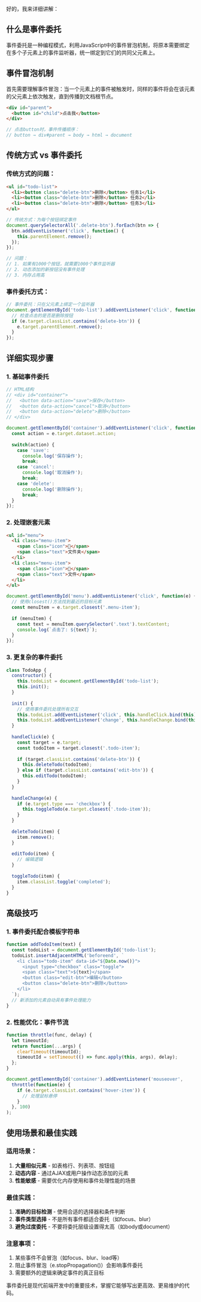 好的，我来详细讲解：

## 什么是事件委托

事件委托是一种编程模式，利用JavaScript中的事件冒泡机制，将原本需要绑定在多个子元素上的事件监听器，统一绑定到它们的共同父元素上。

## 事件冒泡机制

首先需要理解事件冒泡：当一个元素上的事件被触发时，同样的事件将会在该元素的父元素上依次触发，直到传播到文档根节点。

```html
<div id="parent">
  <button id="child">点击我</button>
</div>
```

```javascript
// 点击button时，事件传播顺序：
// button → div#parent → body → html → document
```

## 传统方式 vs 事件委托

### 传统方式的问题：

```html
<ul id="todo-list">
  <li><button class="delete-btn">删除</button> 任务1</li>
  <li><button class="delete-btn">删除</button> 任务2</li>
  <li><button class="delete-btn">删除</button> 任务3</li>
</ul>
```

```javascript
// 传统方式：为每个按钮绑定事件
document.querySelectorAll('.delete-btn').forEach(btn => {
  btn.addEventListener('click', function() {
    this.parentElement.remove();
  });
});

// 问题：
// 1. 如果有1000个按钮，就需要1000个事件监听器
// 2. 动态添加的新按钮没有事件处理
// 3. 内存占用高
```

### 事件委托方式：

```javascript
// 事件委托：只在父元素上绑定一个监听器
document.getElementById('todo-list').addEventListener('click', function(e) {
  // 检查点击的是否是删除按钮
  if (e.target.classList.contains('delete-btn')) {
    e.target.parentElement.remove();
  }
});
```

## 详细实现步骤

### 1. 基础事件委托

```javascript
// HTML结构
// <div id="container">
//   <button data-action="save">保存</button>
//   <button data-action="cancel">取消</button>
//   <button data-action="delete">删除</button>
// </div>

document.getElementById('container').addEventListener('click', function(e) {
  const action = e.target.dataset.action;
  
  switch(action) {
    case 'save':
      console.log('保存操作');
      break;
    case 'cancel':
      console.log('取消操作');
      break;
    case 'delete':
      console.log('删除操作');
      break;
  }
});
```

### 2. 处理嵌套元素

```html
<ul id="menu">
  <li class="menu-item">
    <span class="icon">📁</span>
    <span class="text">文件夹</span>
  </li>
  <li class="menu-item">
    <span class="icon">📄</span>
    <span class="text">文件</span>
  </li>
</ul>
```

```javascript
document.getElementById('menu').addEventListener('click', function(e) {
  // 使用closest()方法找到最近的目标元素
  const menuItem = e.target.closest('.menu-item');
  
  if (menuItem) {
    const text = menuItem.querySelector('.text').textContent;
    console.log(`点击了: ${text}`);
  }
});
```

### 3. 更复杂的事件委托

```javascript
class TodoApp {
  constructor() {
    this.todoList = document.getElementById('todo-list');
    this.init();
  }
  
  init() {
    // 使用事件委托处理所有交互
    this.todoList.addEventListener('click', this.handleClick.bind(this));
    this.todoList.addEventListener('change', this.handleChange.bind(this));
  }
  
  handleClick(e) {
    const target = e.target;
    const todoItem = target.closest('.todo-item');
    
    if (target.classList.contains('delete-btn')) {
      this.deleteTodo(todoItem);
    } else if (target.classList.contains('edit-btn')) {
      this.editTodo(todoItem);
    }
  }
  
  handleChange(e) {
    if (e.target.type === 'checkbox') {
      this.toggleTodo(e.target.closest('.todo-item'));
    }
  }
  
  deleteTodo(item) {
    item.remove();
  }
  
  editTodo(item) {
    // 编辑逻辑
  }
  
  toggleTodo(item) {
    item.classList.toggle('completed');
  }
}
```

## 高级技巧

### 1. 事件委托配合模板字符串

```javascript
function addTodoItem(text) {
  const todoList = document.getElementById('todo-list');
  todoList.insertAdjacentHTML('beforeend', `
    <li class="todo-item" data-id="${Date.now()}">
      <input type="checkbox" class="toggle">
      <span class="text">${text}</span>
      <button class="edit-btn">编辑</button>
      <button class="delete-btn">删除</button>
    </li>
  `);
  // 新添加的元素自动具有事件处理能力
}
```

### 2. 性能优化：事件节流

```javascript
function throttle(func, delay) {
  let timeoutId;
  return function(...args) {
    clearTimeout(timeoutId);
    timeoutId = setTimeout(() => func.apply(this, args), delay);
  };
}

document.getElementById('container').addEventListener('mouseover', 
  throttle(function(e) {
    if (e.target.classList.contains('hover-item')) {
      // 处理鼠标悬停
    }
  }, 100)
);
```

## 使用场景和最佳实践

### 适用场景：

1. **大量相似元素** - 如表格行、列表项、按钮组
2. **动态内容** - 通过AJAX或用户操作动态添加的元素
3. **性能敏感** - 需要优化内存使用和事件处理性能的场景

### 最佳实践：

1. **准确的目标检测** - 使用合适的选择器和条件判断
2. **事件类型选择** - 不是所有事件都适合委托（如focus、blur）
3. **避免过度委托** - 不要将委托层级设置得太高（如body或document）

### 注意事项：

1. 某些事件不会冒泡（如focus、blur、load等）
2. 阻止事件冒泡（e.stopPropagation()）会影响事件委托
3. 需要额外的逻辑来确定事件的真正目标

事件委托是现代前端开发中的重要技术，掌握它能够写出更高效、更易维护的代码。